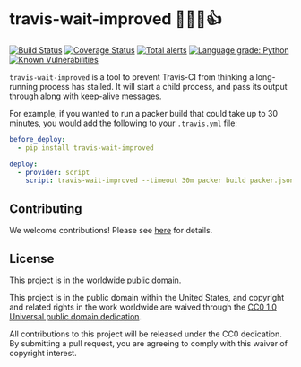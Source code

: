 # travis-wait-improved 👷🏻‍⏲👍 #

[![Build Status](https://travis-ci.com/cisagov/travis-wait-improved.svg?branch=develop)](https://travis-ci.com/cisagov/travis-wait-improved)
[![Coverage Status](https://coveralls.io/repos/github/cisagov/travis-wait-improved/badge.svg?branch=develop)](https://coveralls.io/github/cisagov/travis-wait-improved?branch=develop)
[![Total alerts](https://img.shields.io/lgtm/alerts/g/cisagov/travis-wait-improved.svg?logo=lgtm&logoWidth=18)](https://lgtm.com/projects/g/cisagov/travis-wait-improved/alerts/)
[![Language grade: Python](https://img.shields.io/lgtm/grade/python/g/cisagov/travis-wait-improved.svg?logo=lgtm&logoWidth=18)](https://lgtm.com/projects/g/cisagov/travis-wait-improved/context:python)
[![Known Vulnerabilities](https://snyk.io/test/github/cisagov/travis-wait-improved/develop/badge.svg)](https://snyk.io/test/github/cisagov/travis-wait-improved)

`travis-wait-improved` is a tool to prevent Travis-CI from thinking a
long-running process has stalled.  It will start a child process,
and pass its output through along with keep-alive messages.

For example, if you wanted to run a packer build that could take up
to 30 minutes, you would add the following to your `.travis.yml` file:

```yml
before_deploy:
  - pip install travis-wait-improved

deploy:
  - provider: script
    script: travis-wait-improved --timeout 30m packer build packer.json
```

## Contributing ##

We welcome contributions!  Please see [here](CONTRIBUTING.md) for
details.

## License ##

This project is in the worldwide [public domain](LICENSE).

This project is in the public domain within the United States, and
copyright and related rights in the work worldwide are waived through
the [CC0 1.0 Universal public domain
dedication](https://creativecommons.org/publicdomain/zero/1.0/).

All contributions to this project will be released under the CC0
dedication. By submitting a pull request, you are agreeing to comply
with this waiver of copyright interest.
